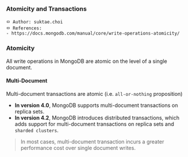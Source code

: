 ### Atomicity and Transactions

```
ㅁ Author: suktae.choi
ㅁ References:
- https://docs.mongodb.com/manual/core/write-operations-atomicity/
```

### Atomicity

All write operations in MongoDB are atomic on the level of a single document.

#### Multi-Document

Multi-document transactions are atomic (i.e. `all-or-nothing` proposition)

- **In version 4.0**, MongoDB supports multi-document transactions on replica sets.
- **In version 4.2**, MongoDB introduces distributed transactions, which adds support for multi-document transactions on replica sets and `sharded clusters`.

> In most cases, multi-document transaction incurs a greater performance cost over single document writes.



